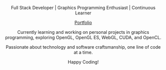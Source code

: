 <!DOCTYPE html>
<html lang="en">
<head>
  <meta charset="UTF-8">
  <meta name="viewport" content="width=device-width, initial-scale=1.0">  
</head>
<body>  
  <p align="center">Full Stack Developer | Graphics Programming Enthusiast | Continuous Learner</p>

  <p align="center">
    <a href="https://saurabhs-portfolio.vercel.app/">Portfolio</a>
  </p>

  <p align="center">
    Currently learning and working on personal projects in graphics programming, exploring OpenGL, OpenGL ES, WebGL, CUDA, and OpenCL.
  </p>

  <p align="center">
    Passionate about technology and software craftsmanship, one line of code at a time.
  </p>

  <p align="center">
    Happy Coding!
  </p>
</body>
</html>
